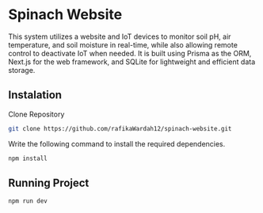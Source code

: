 # Spinach Website
This system utilizes a website and IoT devices to monitor soil pH, air temperature, and soil moisture in real-time, while also allowing remote control to deactivate IoT when needed. It is built using Prisma as the ORM, Next.js for the web framework, and SQLite for lightweight and efficient data storage.

## Instalation
Clone Repository
```sh
git clone https://github.com/rafikaWardah12/spinach-website.git
```
Write the following command to install the required dependencies.
```sh
npm install
```

## Running Project
```sh
npm run dev
```
